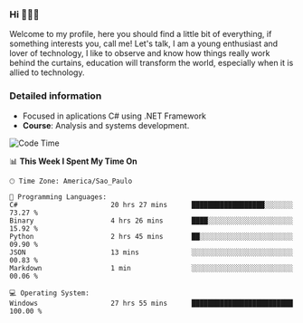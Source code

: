 


### Hi 🙋🏽‍♂️

Welcome to my profile, here you should find a little bit of everything, if something interests you, call me! Let's talk,
I am a young enthusiast and lover of technology, I like to observe and know how things really work behind the curtains, 
education will transform the world, especially when it is allied to technology.

### Detailed information
* Focused in aplications C# using .NET Framework
* **Course**: Analysis and systems development.

<!--START_SECTION:waka-->
![Code Time](http://img.shields.io/badge/Code%20Time-694%20hrs%2038%20mins-blue)

📊 **This Week I Spent My Time On** 

```text
🕑︎ Time Zone: America/Sao_Paulo

💬 Programming Languages: 
C#                       20 hrs 27 mins      ██████████████████░░░░░░░   73.27 % 
Binary                   4 hrs 26 mins       ████░░░░░░░░░░░░░░░░░░░░░   15.92 % 
Python                   2 hrs 45 mins       ██░░░░░░░░░░░░░░░░░░░░░░░   09.90 % 
JSON                     13 mins             ░░░░░░░░░░░░░░░░░░░░░░░░░   00.83 % 
Markdown                 1 min               ░░░░░░░░░░░░░░░░░░░░░░░░░   00.06 % 

💻 Operating System: 
Windows                  27 hrs 55 mins      █████████████████████████   100.00 % 
```


<!--END_SECTION:waka-->


